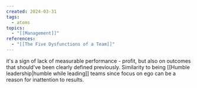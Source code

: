 ```yaml
---
created: 2024-03-31
tags:
  - atoms
topics:
  - "[[Management]]"
references:
  - "[[The Five Dysfunctions of a Team]]"
---
```

it's a sign of lack of measurable performance - profit, but also on outcomes that should've been clearly defined previously. Similarity to being [[Humble leadership|humble while leading]]
teams since focus on ego can be a reason for inattention to results.


